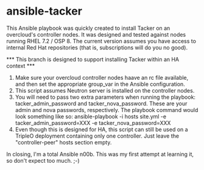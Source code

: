 # ansible-tacker

This Ansible playbook was quickly created to install Tacker on an overcloud's controller nodes.  It was designed and tested against nodes running RHEL 7.2 / OSP 8.  The current version assumes you have access to internal Red Hat repositories (that is, subscriptions will do you no good).

*** This branch is designed to support installing Tacker within an HA context ***

1. Make sure your overcloud controller nodes haave an rc file available, and then set the appropriate group_var in the Ansible configuration.
2. This script assumes Neutron server is installed on the controller nodes.
3. You will need to pass two extra parameters when running the playbook: tacker_admin_password and tacker_nova_password.  These are your admin and nova passwords, respectively.  The playbook command would look something like so:
   ansible-playbook -i hosts site.yml -e tacker_admin_password=XXX -e tacker_nova_password=XXX
4. Even though this is designed for HA, this script can still be used on a TripleO deployment containing only one controller.  Just leave the "controller-peer" hosts section empty.

In closing, I'm a total Ansible n00b.  This was my first attempt at learning it, so don't expect too much. ;-)
